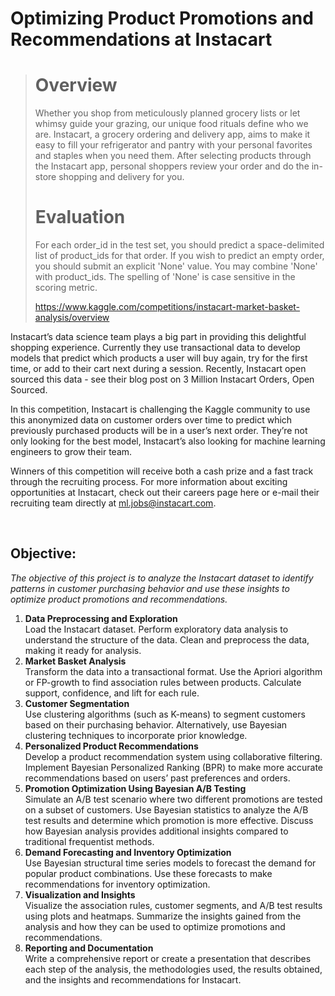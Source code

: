 # **Optimizing Product Promotions and Recommendations at Instacart**

> # Overview
>
> Whether you shop from meticulously planned grocery lists or let whimsy guide your grazing, our unique food rituals define who we are. Instacart, a grocery ordering and delivery app, aims to make it easy to fill your refrigerator and pantry with your personal favorites and staples when you need them. After selecting products through the Instacart app, personal shoppers review your order and do the in-store shopping and delivery for you.
> 
> # Evaluation
>
> For each order_id in the test set, you should predict a space-delimited list of product_ids for that order. If you wish to predict an empty order, you should submit an explicit 'None' value. You may combine 'None' with product_ids. The spelling of 'None' is case sensitive in the scoring metric.
> 
> https://www.kaggle.com/competitions/instacart-market-basket-analysis/overview
><br>

Instacart’s data science team plays a big part in providing this delightful shopping experience. Currently they use transactional data to develop models that predict which products a user will buy again, try for the first time, or add to their cart next during a session. Recently, Instacart open sourced this data - see their blog post on 3 Million Instacart Orders, Open Sourced.

In this competition, Instacart is challenging the Kaggle community to use this anonymized data on customer orders over time to predict which previously purchased products will be in a user’s next order. They’re not only looking for the best model, Instacart’s also looking for machine learning engineers to grow their team.

Winners of this competition will receive both a cash prize and a fast track through the recruiting process. For more information about exciting opportunities at Instacart, check out their careers page here or e-mail their recruiting team directly at ml.jobs@instacart.com.

<br>

## Objective:

_The objective of this project is to analyze the Instacart dataset to identify patterns in customer purchasing behavior and use these insights to optimize product promotions and recommendations._
<br>

1. **Data Preprocessing and Exploration** <br>
   Load the Instacart dataset.
   Perform exploratory data analysis to understand the structure of the data.
   Clean and preprocess the data, making it ready for analysis.
2. **Market Basket Analysis** <br>
   Transform the data into a transactional format.
   Use the Apriori algorithm or FP-growth to find association rules between products.
   Calculate support, confidence, and lift for each rule.
3. **Customer Segmentation** <br>
   Use clustering algorithms (such as K-means) to segment customers based on their purchasing behavior.
   Alternatively, use Bayesian clustering techniques to incorporate prior knowledge.
4. **Personalized Product Recommendations** <br>
   Develop a product recommendation system using collaborative filtering.
   Implement Bayesian Personalized Ranking (BPR) to make more accurate recommendations based on users’ past preferences and orders.
5. **Promotion Optimization Using Bayesian A/B Testing** <br>
   Simulate an A/B test scenario where two different promotions are tested on a subset of customers.
   Use Bayesian statistics to analyze the A/B test results and determine which promotion is more effective.
   Discuss how Bayesian analysis provides additional insights compared to traditional frequentist methods.
6. **Demand Forecasting and Inventory Optimization** <br>
   Use Bayesian structural time series models to forecast the demand for popular product combinations.
   Use these forecasts to make recommendations for inventory optimization.
7. **Visualization and Insights** <br>
   Visualize the association rules, customer segments, and A/B test results using plots and heatmaps.
   Summarize the insights gained from the analysis and how they can be used to optimize promotions and recommendations.
8. **Reporting and Documentation** <br>
   Write a comprehensive report or create a presentation that describes each step of the analysis, the methodologies used, the results obtained, and the insights and recommendations for Instacart.
